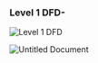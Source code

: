 
### Level 1 DFD-

![Level 1 DFD](https://user-images.githubusercontent.com/80378659/113152637-f37e1780-9253-11eb-8eee-c234530f943b.png)

![Untitled Document](https://user-images.githubusercontent.com/80378659/113156450-a1d78c00-9257-11eb-8950-161eaebf883b.png)
